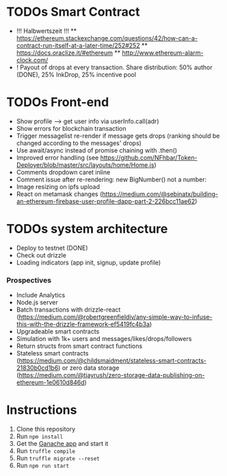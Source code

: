# TODOs Smart Contract

- !!! Halbwertszeit !!!
  \*\* https://ethereum.stackexchange.com/questions/42/how-can-a-contract-run-itself-at-a-later-time/252#252
  \*\* https://docs.oraclize.it/#ethereum
  \*\* http://www.ethereum-alarm-clock.com/
- ! Payout of drops at every transaction. Share distribution: 50% author (DONE), 25% InkDrop, 25% incentive pool

# TODOs Front-end

- Show profile --> get user info via userInfo.call(adr)
- Show errors for blockchain transaction
- Trigger messagelist re-render if message gets drops (ranking should be changed according to the messages' drops)
- Use await/async instead of promise chaining with .then()
- Improved error handling (see https://github.com/NFhbar/Token-Deployer/blob/master/src/layouts/home/Home.js)
- Comments dropdown caret inline
- Comment issue after re-rendering: new BigNumber() not a number:
- Image resizing on ipfs upload
- React on metamask changes (https://medium.com/@sebinatx/building-an-ethereum-firebase-user-profile-dapp-part-2-226bcc11ae62)

# TODOs system architecture

- Deploy to testnet (DONE)
- Check out drizzle
- Loading indicators (app init, signup, update profile)

### Prospectives

- Include Analytics
- Node.js server
- Batch transactions with drizzle-react (https://medium.com/@robertgreenfieldiv/any-simple-way-to-infuse-this-with-the-drizzle-framework-ef5419fc4b3a)
- Upgradeable smart contracts
- Simulation with 1k+ users and messages/likes/drops/followers
- Return structs from smart contract functions
- Stateless smart contracts (https://medium.com/@childsmaidment/stateless-smart-contracts-21830b0cd1b6) or zero data storage (https://medium.com/@tjayrush/zero-storage-data-publishing-on-ethereum-1e0610d846d)

# Instructions

1.  Clone this repository
2.  Run `npm install`
3.  Get the [Ganache app](http://truffleframework.com/ganache/) and start it
4.  Run `truffle compile`
5.  Run `truffle migrate --reset`
6.  Run `npm run start`
